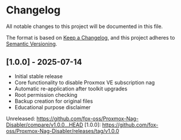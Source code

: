 # Changelog

All notable changes to this project will be documented in this file.

The format is based on [Keep a Changelog](https://keepachangelog.com/en/1.0.0/),
and this project adheres to [Semantic Versioning](https://semver.org/spec/v2.0.0.html).

## [1.0.0] - 2025-07-14

- Initial stable release
- Core functionality to disable Proxmox VE subscription nag
- Automatic re-application after toolkit upgrades
- Root permission checking
- Backup creation for original files
- Educational purpose disclaimer

Unreleased: <https://github.com/fox-oss/Proxmox-Nag-Disabler/compare/v1.0.0...HEAD>
[1.0.0]: <https://github.com/fox-oss/Proxmox-Nag-Disabler/releases/tag/v1.0.0>
